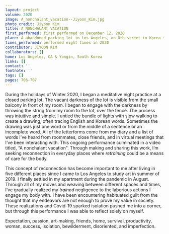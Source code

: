 ```yaml
---
layout: project
volume: 2020
image: A_nonchalant_vacation--Jiyoon_Kim.jpg
photo_credit: Jiyoon Kim
title: A NONCHALANT VACATION
first_performed: first performed on December 12, 2020
place: A abandoned parking lot in Los Angeles, on 8th street in Korea town
times_performed: performed eight times in 2020
contributor: JIYOON KIM
collaborators: []
home: Los Angeles, CA & Yongin, South Korea
links: []
contact: ''
footnote: ''
tags: []
pages: 706-707
---
```




During the holidays of Winter 2020, I began a meditative night practice at a closed parking lot. The vacant darkness of the lot is visible from the small balcony in front of my room. I began to engage with the darkness by throwing the string from my room to the lot, over the fence. The process was intuitive and simple. I untied the bundle of lights with slow walking to create a drawing, often tracing English and Korean words. Sometimes the drawing was just one word or from the middle of a sentence or an incomplete word. All of the letterforms come from my diary and a list of words I’ve heard from roommates, close friends, and in virtual meetings that I’ve been interacting with. This ongoing performance culminated in a video titled, “A nonchalant vacation". Through making and sharing this work, I’m seeking reconnection in everyday places where _retraining_ could be a means of care for the body.

This concept of reconnection has become important to me after living in five different places since I came to Los Angeles to study art in summer of 2019. I finally settled in my apartment during the pandemic in August. Through all of my moves and weaving between different spaces and times, I’ve gradually realized my _trained_ negligence to the laborious actions I engage my body with. I have been encountering habituated guilt from the thought that my endeavors are not enough to prove my value in society. These realizations and Covid-19 sparked isolation pushed me into a corner, but through this performance I was able to reflect solely on myself.

Expectation, passion, art-making, friends, home, survival, productivity, woman, success, isolation, bewilderment, disoriented, and imperfection.
